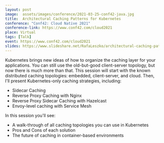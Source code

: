 ```yaml
---
layout: post
image:  assets/images/conference/2021-03-25-conf42-java.jpg
title:  Architectural Caching Patterns for Kubernetes
conference: "Conf42: Cloud Native 2021"
conference-link: https://www.conf42.com/cloud2021
place: Virtual
tags: [Talk]
event: https://www.conf42.com/cloud2021
slides: https://www.slideshare.net/RafaLeszko/architectural-caching-patterns-for-kubernetes-245118818
---
```


Kubernetes brings new ideas of how to organize the caching layer for your applications. You can still use the old-but-good client-server topology, but now there is much more than that. This session will start with the known distributed caching topologies: embedded, client-server, and cloud. Then, I'll present Kubernetes-only caching strategies, including:
- Sidecar Caching
- Reverse Proxy Caching with Nginx
- Reverse Proxy Sidecar Caching with Hazelcast
- Envoy-level caching with Service Mesh

In this session you'll see:
- A walk-through of all caching topologies you can use in Kubernetes
- Pros and Cons of each solution
- The future of caching in container-based environments
